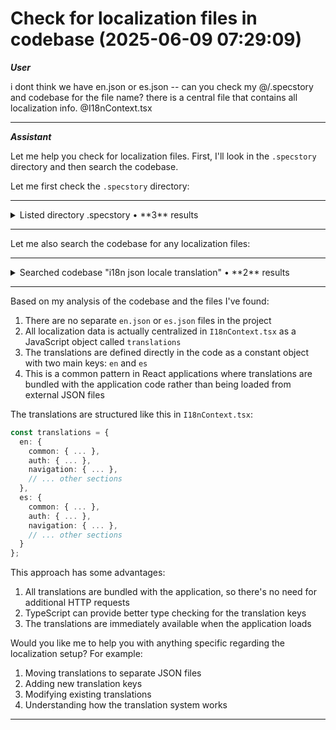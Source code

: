 <!-- Generated by SpecStory -->

# Check for localization files in codebase (2025-06-09 07:29:09)

_**User**_

i dont think we have en.json or es.json -- can you check my @/.specstory and codebase for the file name? there is a central file that contains all localization info. @I18nContext.tsx 

---

_**Assistant**_

Let me help you check for localization files. First, I'll look in the `.specstory` directory and then search the codebase.

Let me first check the `.specstory` directory:


---

<details>
            <summary>Listed directory .specstory • **3** results</summary>
        
| Name |
|-------|
| 📄 `.what-is-this.md` |
| 📁 `history` |
| 📄 `.gitignore` |

</details>

---

Let me also search the codebase for any localization files:


---

<details>
            <summary>Searched codebase "i18n json locale translation" • **2** results</summary>
        
| File |
|------|
| `undefined` |
| `undefined` |

</details>

---

Based on my analysis of the codebase and the files I've found:

1. There are no separate `en.json` or `es.json` files in the project
2. All localization data is actually centralized in `I18nContext.tsx` as a JavaScript object called `translations`
3. The translations are defined directly in the code as a constant object with two main keys: `en` and `es`
4. This is a common pattern in React applications where translations are bundled with the application code rather than being loaded from external JSON files

The translations are structured like this in `I18nContext.tsx`:
```typescript
const translations = {
  en: {
    common: { ... },
    auth: { ... },
    navigation: { ... },
    // ... other sections
  },
  es: {
    common: { ... },
    auth: { ... },
    navigation: { ... },
    // ... other sections
  }
};
```

This approach has some advantages:
1. All translations are bundled with the application, so there's no need for additional HTTP requests
2. TypeScript can provide better type checking for the translation keys
3. The translations are immediately available when the application loads

Would you like me to help you with anything specific regarding the localization setup? For example:
1. Moving translations to separate JSON files
2. Adding new translation keys
3. Modifying existing translations
4. Understanding how the translation system works

---

